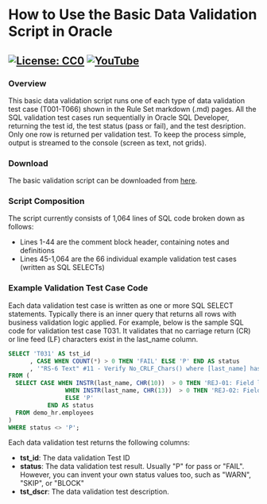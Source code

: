 # How to Use the Basic Data Validation Script in Oracle
[![License: CC0](https://img.shields.io/badge/License-CC0-red)](LICENSE "Creative Commons Zero License by DataResearchLabs (effectively = Public Domain")
[![YouTube](https://img.shields.io/badge/YouTube-DataResearchLabs-brightgreen)](http://www.DataResearchLabs.com)
---

### Overview
This basic data validation script runs one of each type of data validation test case (T001-T066) shown in the Rule Set markdown (.md) pages.  All the SQL validation test cases run sequentially in Oracle SQL Developer, returning the test id, the test status (pass or fail), and the test desription.  Only one row is returned per validation test. To keep the process simple, output is streamed to the console (screen as text, not grids).


### Download
The basic validation script can be downloaded from [here](https://raw.githubusercontent.com/DataResearchLabs/sql_scripts/main/oracle/data_validation_framework/sql_scripts/dvf_basic_script.sql).


### Script Composition 
The script currently consists of 1,064 lines of SQL code broken down as follows:
* Lines 1-44 are the comment block header, containing notes and definitions
* Lines 45-1,064 are the 66 individual example validation test cases (written as SQL SELECTs)


### Example Validation Test Case Code
Each data validation test case is written as one or more SQL SELECT statements.  Typically there is an inner query that returns all rows with business validation logic applied.
For example, below is the sample SQL code for validation test case T031.  It validates that no carriage return (CR) or line feed (LF) characters exist in the last_name column. 
```sql
SELECT 'T031' AS tst_id
      , CASE WHEN COUNT(*) > 0 THEN 'FAIL' ELSE 'P' END AS status
      , '"RS-6 Text" #11 - Verify No_CRLF_Chars() where [last_name] has no Carriage Returns (CHAR-13) or Line Feeds (CHAR-10) in table [employees]' AS tst_descr   
FROM (
  SELECT CASE WHEN INSTR(last_name, CHR(10))  > 0 THEN 'REJ-01: Field last_name has a Line Feed (CHR-10)|exp=none|act=at position ' || CAST(INSTR(last_name, CHR(10)) AS VARCHAR2(4))
 	            WHEN INSTR(last_name, CHR(13))  > 0 THEN 'REJ-02: Field last_name has a Carriage Return (CHR-13)|exp=none|act=at position ' || CAST(INSTR(last_name, CHR(13)) AS VARCHAR2(4))
 	            ELSE 'P'
 	       END AS status
  FROM demo_hr.employees
)
WHERE status <> 'P';
```

Each data validation test returns the following columns:
* **tst_id**: The data validation Test ID
* **status**: The data validation test result.  Usually "P" for pass or "FAIL".  However, you can invent your own status values too, such as "WARN", "SKIP", or "BLOCK"
* **tst_dscr**: The data validation test description.


